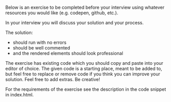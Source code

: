 Below is an exercise to be completed before your interview using whatever
resources you would like (e.g. codepen, github, etc.). 

In your interview you will discuss your solution and your process.

The solution: 

- should run with no errors
- should be well commented 
- and the rendered elements should look professional

The exercise has existing code which you should copy and paste into your
editor of choice. The given code is a starting place, meant to be added to,
but feel free to replace or remove code if you think you can improve your
solution. Feel free to add extras.  Be creative!

For the requirements of the exercise see the description in the code snippet
in index.html.
